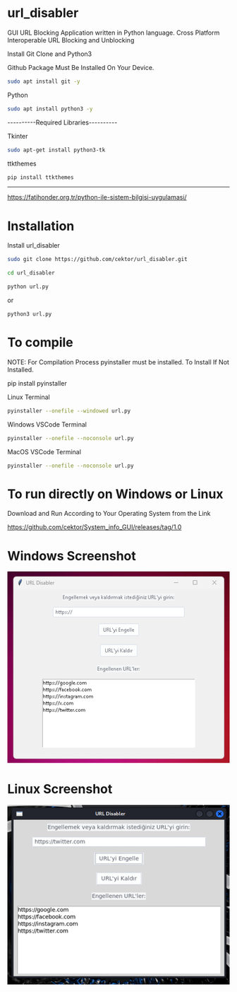 # url_disabler
GUI URL Blocking Application written in Python language. Cross Platform Interoperable URL Blocking and Unblocking

Install Git Clone and Python3

Github Package Must Be Installed On Your Device.
```bash
sudo apt install git -y
```
Python
```bash
sudo apt install python3 -y
```
----------Required Libraries----------

Tkinter
```bash
sudo apt-get install python3-tk
```

ttkthemes
```bash
pip install ttkthemes
```

----------------------------------
https://fatihonder.org.tr/python-ile-sistem-bilgisi-uygulamasi/

# Installation
Install url_disabler


```bash
sudo git clone https://github.com/cektor/url_disabler.git
```
```bash
cd url_disabler
```

```bash
python url.py
```
or

```bash
python3 url.py

```

# To compile

NOTE: For Compilation Process pyinstaller must be installed. To Install If Not Installed.

pip install pyinstaller 

Linux Terminal 
```bash
pyinstaller --onefile --windowed url.py
```

Windows VSCode Terminal 
```bash
pyinstaller --onefile --noconsole url.py
```

MacOS VSCode Terminal 
```bash
pyinstaller --onefile --noconsole url.py
```

# To run directly on Windows or Linux
Download and Run According to Your Operating System from the Link

https://github.com/cektor/System_info_GUI/releases/tag/1.0


# Windows Screenshot

![app](url_windows.png) 

# Linux Screenshot

![app](url_linux.png) 
